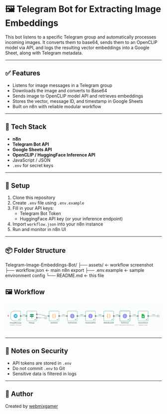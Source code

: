 # 🖼 Telegram Bot for Extracting Image Embeddings

This bot listens to a specific Telegram group and automatically processes incoming images. It converts them to base64, sends them to an OpenCLIP model via API, and logs the resulting vector embeddings into a Google Sheet, along with Telegram metadata.

---

## ✅ Features

- Listens for image messages in a Telegram group
- Downloads the image and converts to Base64
- Sends image to OpenCLIP model API and retrieves embeddings
- Stores the vector, message ID, and timestamp in Google Sheets
- Built on n8n with reliable modular workflow

---

## 🧠 Tech Stack

- **n8n**
- **Telegram Bot API**
- **Google Sheets API**
- **OpenCLIP / HuggingFace Inference API**
- JavaScript / JSON
- `.env` for secret keys

---

## 🚀 Setup

1. Clone this repository
2. Create `.env` file using `.env.example`
3. Fill in your API keys:
   - Telegram Bot Token
   - HuggingFace API key (or your inference endpoint)
4. Import `workflow.json` into your n8n instance
5. Run and monitor in n8n UI

---

## 📦 Folder Structure

Telegram-Image-Embeddings-Bot/
├── assets/ ← workflow screenshot
├── workflow.json ← main n8n export
├── .env.example ← sample environment config
└── README.md ← this file

## 🖼 Workflow

![Workflow Image](./assets/workflow.png)

---

## 🔐 Notes on Security

- API tokens are stored in `.env`
- Do not commit `.env` to Git
- Sensitive data is filtered in logs

---

## 👤 Author

Created by [webmixgamer](https://github.com/webmixgamer)
